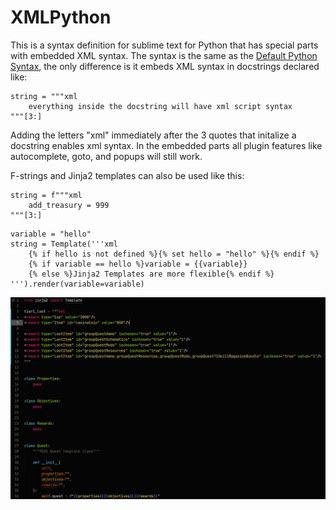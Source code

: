 # XMLPython

This is a syntax definition for sublime text for Python that has special parts with embedded XML syntax.
The syntax is the same as the [Default Python Syntax](https://github.com/sublimehq/Packages/tree/master/Python), the only difference is it embeds XML syntax in docstrings declared like:
```
string = """xml
	everything inside the docstring will have xml script syntax
"""[3:]
```
Adding the letters "xml" immediately after the 3 quotes that initalize a docstring enables xml syntax. In the embedded parts all plugin features like autocomplete, goto, and popups will still work.

F-strings and Jinja2 templates can also be used like this:
```
string = f"""xml
	add_treasury = 999
"""[3:]
```
```
variable = "hello"
string = Template('''xml
	{% if hello is not defined %}{% set hello = "hello" %}{% endif %}
	{% if variable == hello %}variable = {{variable}}
	{% else %}Jinja2 Templates are more flexible{% endif %}
''').render(variable=variable)
```

![Screenshot](images/image.png)
